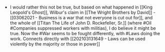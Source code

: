 - I would rather this not be true, but based on what happened in [[King Leopold's Ghost]], Wilbur's claim in [[The Wright Brothers by David]] - [[03062021 - Business is a war that not everyone is cut out for]], and the whole of [[Titan The Life of John D. Rockefeller, Sr.]] (where #Oil #Companies suppressed workers with militias), I do believe it might be true. Now the #War seems to be fought differently, with #Laws doing the work. Connects directly with [[202103131649 - Laws can be used violently by the majority or those in power]]